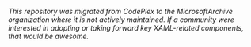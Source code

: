 _This repository was migrated from CodePlex to the MicrosoftArchive organization where it is not actively maintained. If a community were interested in adopting or taking forward key XAML-related components, that would be awesome._

